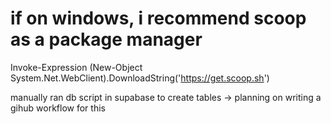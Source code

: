 # if on windows, i recommend scoop as a package manager

Invoke-Expression (New-Object System.Net.WebClient).DownloadString('https://get.scoop.sh')

manually ran db script in supabase to create tables -> planning on writing a gihub workflow for this
